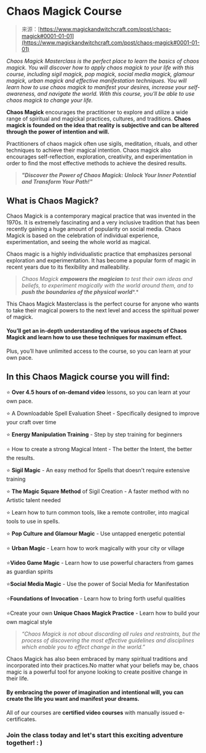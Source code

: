 <!--yml
category: 未分类
date: 2024-06-12 18:32:26
-->

# Chaos Magick Course

> 来源：[https://www.magickandwitchcraft.com/post/chaos-magick#0001-01-01](https://www.magickandwitchcraft.com/post/chaos-magick#0001-01-01)

*Chaos Magick Masterclass is the perfect place to learn the basics of chaos magick. You will discover how to apply chaos magick to your life with this course, including sigil magick, pop magick, social media magick, glamour magick, urban magick and effective manifestation techniques. You will learn how to use chaos magick to manifest your desires, increase your self-awareness, and navigate the world. With this course, you'll be able to use chaos magick to change your life.*

**Chaos Magick** encourages the practitioner to explore and utilize a wide range of spiritual and magickal practices, cultures, and traditions. **Chaos magick is founded on the idea that reality is subjective and can be altered through the power of intention and will.**

Practitioners of chaos magick often use sigils, meditation, rituals, and other techniques to achieve their magical intention. Chaos magick also encourages self-reflection, exploration, creativity, and experimentation in order to find the most effective methods to achieve the desired results.

> ***"Discover the Power of Chaos Magick: Unlock Your Inner Potential and Transform Your Path!"***

## What is Chaos Magick?

Chaos Magick is a contemporary magical practice that was invented in the 1970s. It is extremely fascinating and a very inclusive tradition that has been recently gaining a huge amount of popularity on social media. Chaos Magick is based on the celebration of individual experience, experimentation, and seeing the whole world as magical.

Chaos magic is a highly individualistic practice that emphasizes personal exploration and experimentation. It has become a popular form of magic in recent years due to its flexibility and malleability.

> *Chaos Magick* ***empowers the magician*** *to test their own ideas and beliefs, to experiment magically with the world around them, and to* ***push the boundaries of the physical world****.*

This Chaos Magick Masterclass is the perfect course for anyone who wants to take their magical powers to the next level and access the spiritual power of magick.

#### You’ll get an in-depth understanding of the various aspects of Chaos Magick and learn how to use these techniques for maximum effect.

Plus, you’ll have unlimited access to the course, so you can learn at your own pace.

## In this Chaos Magick course you will find:

⭐ **Over 4.5 hours of on-demand video** lessons, so you can learn at your own pace.

⭐ A Downloadable Spell Evaluation Sheet - Specifically designed to improve your craft over time

⭐ **Energy Manipulation Training** - Step by step training for beginners

⭐ How to create a strong Magical Intent - The better the Intent, the better the results.

⭐ **Sigil Magic** - An easy method for Spells that doesn't require extensive training

⭐ **The Magic Square Method** of Sigil Creation - A faster method with no Artistic talent needed

⭐ Learn how to turn common tools, like a remote controller, into magical tools to use in spells.

⭐ **Pop Culture and Glamour Magic** - Use untapped energetic potential

⭐ **Urban Magic** - Learn how to work magically with your city or village

⭐**Video Game Magic** - Learn how to use powerful characters from games as guardian spirits

⭐**Social Media Magic** - Use the power of Social Media for Manifestation

⭐**Foundations of Invocation** - Learn how to bring forth useful qualities

⭐Create your own **Unique Chaos Magick Practice** - Learn how to build your own magical style

> *“Chaos Magick is not about discarding all rules and restraints, but the process of discovering the most effective guidelines and disciplines which enable you to effect change in the world.”*

Chaos Magick has also been embraced by many spiritual traditions and incorporated into their practices.No matter what your beliefs may be, chaos magic is a powerful tool for anyone looking to create positive change in their life.

#### By embracing the power of imagination and intentional will, you can create the life you want and manifest your dreams.

All of our courses are **certified video courses** with manually issued e-certificates.

### Join the class today and let's start this exciting adventure together! : )